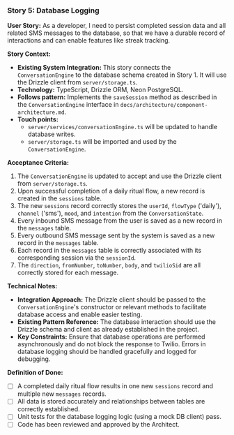 ### **Story 5: Database Logging**

**User Story:**
As a developer, I need to persist completed session data and all related SMS messages to the database, so that we have a durable record of interactions and can enable features like streak tracking.

**Story Context:**
*   **Existing System Integration:** This story connects the `ConversationEngine` to the database schema created in Story 1. It will use the Drizzle client from `server/storage.ts`.
*   **Technology:** TypeScript, Drizzle ORM, Neon PostgreSQL.
*   **Follows pattern:** Implements the `saveSession` method as described in the `ConversationEngine` interface in `docs/architecture/component-architecture.md`.
*   **Touch points:**
    *   `server/services/conversationEngine.ts` will be updated to handle database writes.
    *   `server/storage.ts` will be imported and used by the `ConversationEngine`.

**Acceptance Criteria:**
1.  The `ConversationEngine` is updated to accept and use the Drizzle client from `server/storage.ts`.
2.  Upon successful completion of a daily ritual flow, a new record is created in the `sessions` table.
3.  The new `sessions` record correctly stores the `userId`, `flowType` ('daily'), `channel` ('sms'), `mood`, and `intention` from the `ConversationState`.
4.  Every inbound SMS message from the user is saved as a new record in the `messages` table.
5.  Every outbound SMS message sent by the system is saved as a new record in the `messages` table.
6.  Each record in the `messages` table is correctly associated with its corresponding session via the `sessionId`.
7.  The `direction`, `fromNumber`, `toNumber`, `body`, and `twilioSid` are all correctly stored for each message.

**Technical Notes:**
*   **Integration Approach:** The Drizzle client should be passed to the `ConversationEngine`'s constructor or relevant methods to facilitate database access and enable easier testing.
*   **Existing Pattern Reference:** The database interaction should use the Drizzle schema and client as already established in the project.
*   **Key Constraints:** Ensure that database operations are performed asynchronously and do not block the response to Twilio. Errors in database logging should be handled gracefully and logged for debugging.

**Definition of Done:**
*   [ ] A completed daily ritual flow results in one new `sessions` record and multiple new `messages` records.
*   [ ] All data is stored accurately and relationships between tables are correctly established.
*   [ ] Unit tests for the database logging logic (using a mock DB client) pass.
*   [ ] Code has been reviewed and approved by the Architect.
